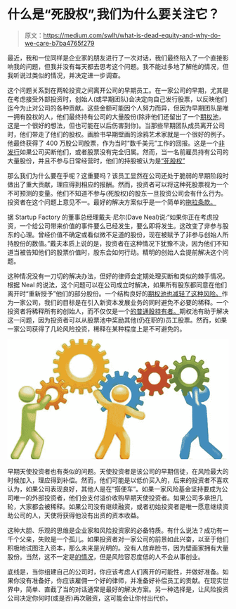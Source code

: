 # 什么是“死股权”,我们为什么要关注它？

> 原文：<https://medium.com/swlh/what-is-dead-equity-and-why-do-we-care-b7ba4765f279>

最近，我和一位同样是企业家的朋友进行了一次对话，我们最终陷入了一个直接影响我的问题，但我并没有每天都去思考这个问题。我不能过多地了解他的情况，但我听说过类似的情况，并决定进一步调查。

这个问题关系到在两轮投资之间离开公司的早期员工。在一家公司的早期，尤其是在考虑接受外部投资时，创始人(或早期团队)会决定向自己发行股票，以反映他们迄今为止对公司的各种贡献。这些金额可能因个人努力而异，但因为早期团队是唯一拥有股权的人，他们最终持有公司的大量股份(除非他们还留出了一个[期权池](https://www.upcounsel.com/option-pool)，这是一个很好的想法，但也可能在以后伤害到你)。当那些早期团队成员离开公司时，他们带走了他们的股权。画脸书早期壁画的涂鸦艺术家就是一个很好的例子。他最终获得了 400 万股公司股票，作为当时“数千美元”工作的回报。这是一个[非发行](http://pointsandfigures.com/2015/01/22/what-to-do-about-dead-equity-on-the-cap-table/)如果公司买断他们，或者股票没有完全归属。然而，当一名前雇员持有公司的大量股份，并且不参与日常经营时，他们的持股被认为是[“死股权”](https://www.startups.com/community/questions/1415/is-a-23-5-share-for-an-early-angel-investor-who-is-not-contributing-in-the)

那么我们为什么要在乎呢？这重要吗？该员工显然在公司还处于脆弱的早期阶段时做出了重大贡献，理应得到相应的报酬。然而，投资者可以将这种死股票视为一个不可预测的变量。他们不知道不参与(死股权)的股东一旦投资公司会有什么行为。投资者在这个问题上意见不一。最好的解决方案似乎是一个简单的[拖拉条款。](https://www.investopedia.com/terms/d/dragalongrights.asp)

据 Startup Factory 的董事总经理戴夫·尼尔(Dave Neal)说:“如果你正在考虑投资，一个给公司带来价值的事件要么已经发生，要么即将发生。这改变了非参与股东的心理。曾经价值不确定或看似微不足道的股份，现在被赋予了非参与创始人所持股份的数值。”戴夫本质上说的是，投资者在这种情况下犹豫不决，因为他们不知道当被告知他们的股票价值时，股东会如何行动。精明的创始人会提前解决这个问题。

这种情况没有一刀切的解决办法，但好的律师会定期处理买断和类似的棘手情况。根据 Neal 的说法，这个问题可以在公司成立时解决，如果所有股东都同意在他们离开时“重新授予”他们的部分股份。一个结构良好的[期权池也减轻了这种风险。](https://www.startuplegalstuff.com/stock-options-for-employees)作为一家公司，我们的目标是在引入新资本发展业务的同时避免不必要的稀释。一个投资者将稀释所有的创始人，而不仅仅是一个[的普通股持有者。](https://www.capshare.com/blog/dilution-101-startup-guide-equity-dilution/)期权池有助于解决这一问题，因为投资者可以从股票池中奖励其他(仍在职的)员工股票。然而，如果一家公司获得了几轮风险投资，稀释在某种程度上是不可避免的。

![](img/fc639d8189ca646062511e391e6f8588.png)

早期天使投资者也有类似的问题。天使投资者是该公司的早期信徒，在风险最大的时候加入，理应得到补偿。然而，他们可能是以低价买入的，后来的投资者不喜欢认为，如果公司表现良好，其他人是在“搭便车”。如果一家风险基金坚持要成为公司唯一的外部投资者，他们会支付溢价收购早期天使投资者。如果公司多承担几轮，大家都会被稀释。如果公司没有继续融资，或者初始投资者是唯一愿意继续资助公司的人，天使将获得他没有出资的资本收益。

这种大胆、乐观的思维是企业家和风险投资家的必备特质。有什么说法？成功有一千个父亲，失败是一个孤儿。如果投资者对一家公司的前景如此兴奋，以至于他们积极地试图注入资本，那么未来是光明的。没有人放弃脸书，因为壁画家拥有大量股份。当然，这不一定是[的情况](https://www.cbinsights.com/research/startup-failure-post-mortem/)，但是风险容忍度低的人不会从事创业。

底线是，当你组建自己的公司时，你应该考虑人们离开的可能性，并做好准备。如果你没有准备好，你应该雇佣一个好的律师，并准备好补偿员工的贡献。在现实世界中，简单、直截了当的对话通常是最好的解决方案。另一种选择是，让风险投资公司决定你何时(或是否)再次融资，这可能会让你付出代价。